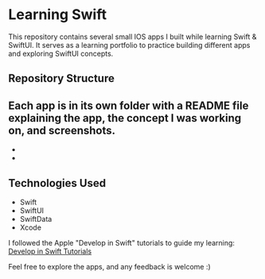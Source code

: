 # Learning Swift

This repository contains several small IOS apps I built while learning Swift &amp; SwiftUI.
It serves as a learning portfolio to practice building different apps and exploring SwiftUI concepts.

## Repository Structure

Each app is in its own folder with a README file explaining the app, the concept I was working on, and screenshots.
-
-
-

## Technologies Used
- Swift
- SwiftUI
- SwiftData
- Xcode

I followed the Apple "Develop in Swift" tutorials to guide my learning:
[Develop in Swift Tutorials](https://developer.apple.com/tutorials/develop-in-swift/welcome-to-develop-in-swift-tutorials)

Feel free to explore the apps, and any feedback is welcome :)
